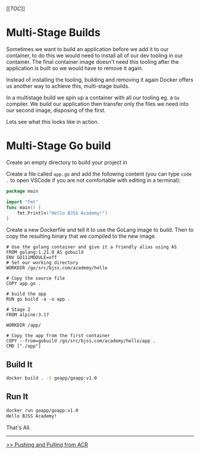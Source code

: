 [[_TOC_]]

# Multi-Stage Builds

Sometimes we want to build an application before we add it to our container, to do this we would need to install all of our dev tooling in our container. The final container image doesn't need this tooling after the application is built so we would have to remove it again.

Instead of installing the tooling, building and removing it again Docker offers us another way to achieve this, multi-stage builds.

In a multistage build we spin up a container with all our tooling eg. a `Go` compiler. We build our application then transfer only the files we need into our second image, disposing of the first.

Lets see what this looks like in action.

# Multi-Stage Go build

Create an empty directory to build your project in

Create a file called `app.go` and add the following content (you can type `code .` to open VSCode if you are not comfortable with editing in a terminal):

```go
package main

import "fmt"
func main() {
    fmt.Println("Hello BJSS Academy!")
}
```

Create a new Dockerfile and tell it to use the GoLang image to build. Then to copy the resulting binary that we compiled to the new image.

```docker
# Use the golang container and give it a friendly alias using AS
FROM golang:1.21.0 AS gobuild
ENV GO111MODULE=off
# Set our working directory
WORKDIR /go/src/bjss.com/academy/hello

# Copy the source file
COPY app.go .

# build the app
RUN go build -a -o app .

# Stage 2
FROM alpine:3.17

WORKDIR /app/

# Copy the app from the first container
COPY --from=gobuild /go/src/bjss.com/academy/hello/app .
CMD ["./app"]
```

## Build It

```bash
docker build . -t goapp/goapp:v1.0
```

## Run It

```bash
docker run goapp/goapp:v1.0
Hello BJSS Academy!
```

That's All.

---

[>> Pushing and Pulling from ACR](./5.%20Pushing%20and%20Pulling%20from%20ACR.MD)
